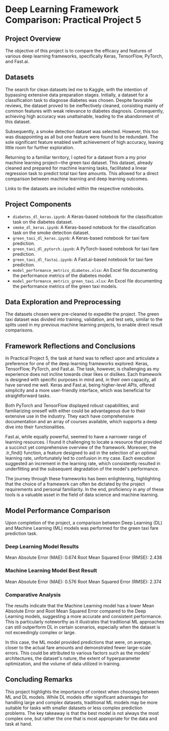 # Deep Learning Framework Comparison: Practical Project 5

## Project Overview

The objective of this project is to compare the efficacy and features of various deep learning frameworks, specifically Keras, TensorFlow, PyTorch, and Fast.ai. 

## Datasets

The search for clean datasets led me to Kaggle, with the intention of bypassing extensive data preparation stages. Initially, a dataset for a classification task to diagnose diabetes was chosen. Despite favorable reviews, the dataset proved to be ineffectively cleaned, consisting mainly of common features with weak relevance to diabetes diagnosis. Consequently, achieving high accuracy was unattainable, leading to the abandonment of this dataset.

Subsequently, a smoke detection dataset was selected. However, this too was disappointing as all but one feature were found to be redundant. The sole significant feature enabled swift achievement of high accuracy, leaving little room for further exploration.

Returning to a familiar territory, I opted for a dataset from a my prior machine learning project—the green taxi dataset. This dataset, already cleaned and prepared for machine learning tasks, facilitated a linear regression task to predict total taxi fare amounts. This allowed for a direct comparison between machine learning and deep learning outcomes.

Links to the datasets are included within the respective notebooks.

## Project Components

- `diabetes_dl_keras.ipynb`: A Keras-based notebook for the classification task on the diabetes dataset.
- `smoke_dl_keras.ipynb`: A Keras-based notebook for the classification task on the smoke detection dataset.
- `green_taxi_dl_keras.ipynb`: A Keras-based notebook for taxi fare prediction.
- `green_taxi_dl_pytorch.ipynb`: A PyTorch-based notebook for taxi fare prediction.
- `green_taxi_dl_fastai.ipynb`: A Fast.ai-based notebook for taxi fare prediction.
- `model_performance_metrics_diabetes.xlsx`: An Excel file documenting the performance metrics of the diabetes model.
- `model_performance_metrics_green_taxi.xlsx`: An Excel file documenting the performance metrics of the green taxi models.

## Data Exploration and Preprocessing

The datasets chosen were pre-cleaned to expedite the project. The green taxi dataset was divided into training, validation, and test sets, similar to the splits used in my previous machine learning projects, to enable direct result comparisons.

## Framework Reflections and Conclusions

In Practical Project 5, the task at hand was to reflect upon and articulate a preference for one of the deep learning frameworks explored: Keras, TensorFlow, PyTorch, and Fast.ai. The task, however, is challenging as my experience does not incline towards clear likes or dislikes. Each framework is designed with specific purposes in mind and, in their own capacity, all have served me well. Keras and Fast.ai, being higher-level APIs, offered simplicity and a more user-friendly interface, which was beneficial for straightforward tasks.

Both PyTorch and TensorFlow displayed robust capabilities, and familiarizing oneself with either could be advantageous due to their extensive use in the industry. They each have comprehensive documentation and an array of courses available, which supports a deep dive into their functionalities.

Fast.ai, while equally powerful, seemed to have a narrower range of learning resources. I found it challenging to locate a resource that provided a succinct yet comprehensive overview of the framework. Moreover, the .lr_find() function, a feature designed to aid in the selection of an optimal learning rate, unfortunately led to confusion in my case. Each execution suggested an increment in the learning rate, which consistently resulted in underfitting and the subsequent degradation of the model's performance.

The journey through these frameworks has been enlightening, highlighting that the choice of a framework can often be dictated by the project requirements and personal familiarity. In the end, proficiency in any of these tools is a valuable asset in the field of data science and machine learning.

## Model Performance Comparison

Upon completion of the project, a comparison between Deep Learning (DL) and Machine Learning (ML) models was performed for the green taxi fare prediction task.

### Deep Learning Model Results
Mean Absolute Error (MAE): 0.674
Root Mean Squared Error (RMSE): 2.438
### Machine Learning Model Best Result
Mean Absolute Error (MAE): 0.576
Root Mean Squared Error (RMSE): 2.374
### Comparative Analysis
The results indicate that the Machine Learning model has a lower Mean Absolute Error and Root Mean Squared Error compared to the Deep Learning models, suggesting a more accurate and consistent performance. This is particularly noteworthy as it illustrates that traditional ML approaches can still outperform DL in certain scenarios, especially when the dataset is not exceedingly complex or large.

In this case, the ML model provided predictions that were, on average, closer to the actual fare amounts and demonstrated fewer large-scale errors. This could be attributed to various factors such as the models' architectures, the dataset's nature, the extent of hyperparameter optimization, and the volume of data utilized in training.

## Concluding Remarks

This project highlights the importance of context when choosing between ML and DL models. While DL models offer significant advantages for handling large and complex datasets, traditional ML models may be more suitable for tasks with smaller datasets or less complex prediction problems. The key takeaway is that the best model is not always the most complex one, but rather the one that is most appropriate for the data and task at hand.